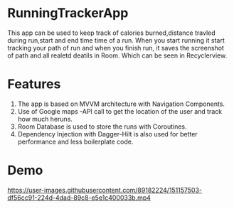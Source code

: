 # RunningTrackerApp
This app can be used to keep track of calories burned,distance travled during run,start and end time time of a run.
When you start running it start tracking your path of run and when you finish run, it saves the screenshot of path and all realetd deatils in Room.
Which can be seen in Recyclerview.

# Features
1. The app is based on MVVM architecture with Navigation Components. 
2. Use of Google maps -API call to get the location of the user and track how much heruns. 
3. Room Database is used to store the runs with Coroutines. 
4. Dependency Injection with Dagger-Hilt is also used for better performance and less boilerplate code. 

# Demo
https://user-images.githubusercontent.com/89182224/151157503-df56cc91-224d-4dad-89c8-e5e1c400033b.mp4
